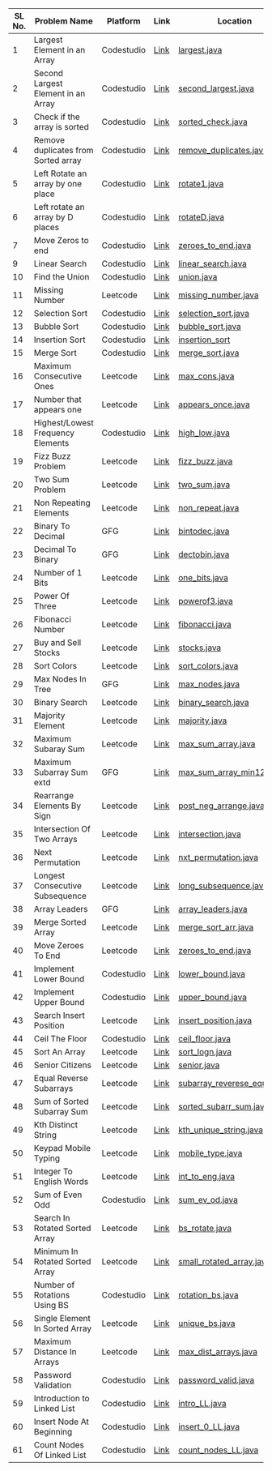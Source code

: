 | SL No. | Problem Name  | Platform           | Link           | Location | Revised |
|--------------------------|--------------------------|----------------------------|-----------------------------|-----------------------------|-----------------------------|
| 1 |Largest Element in an Array | Codestudio |  <a href="https://www.naukri.com/code360/problems/largest-element-in-the-array-largest-element-in-the-array_5026279?" >Link</a>| [largest.java](largest.java) | ✅ |
| 2 |Second Largest Element in an Array | Codestudio   | <a href="https://www.naukri.com/code360/problems/ninja-and-the-second-order-elements_6581960" >Link</a>| [second_largest.java](second_largest.java) | ✅ |
| 3 |Check if the array is sorted | Codestudio | <a href="https://www.naukri.com/code360/problems/ninja-and-the-sorted-check_6581957" >Link</a>    | [sorted_check.java](sorted_check.java) | ✅ |
| 4 | Remove duplicates from Sorted array | Codestudio | <a href="https://www.naukri.com/code360/problems/remove-duplicates-from-sorted-array_1102307" >Link</a> | [remove_duplicates.java](remove_duplicates.java) | ✅ |
| 5 | Left Rotate an array by one place | Codestudio | <a href="https://www.naukri.com/code360/problems/left-rotate-an-array-by-one_5026278">Link</a> | [rotate1.java](rotate1.java) | ❌ |
| 6 | Left rotate an array by D places | Codestudio | <a href="https://www.naukri.com/code360/problems/rotate-array_1230543">Link</a> | [rotateD.java](rotateD.java) | ❌ |
| 7 | Move Zeros to end | Codestudio | <a href="https://www.naukri.com/code360/problems/ninja-and-the-zero-s_6581958">Link</a> | [zeroes_to_end.java](zeroes_to_end.java) | ❌ |
| 9 | Linear Search | Codestudio | <a href="https://www.naukri.com/code360/problems/linear-search_6922070">Link</a> | [linear_search.java](linear_search.java) | ❌ |
| 10 | Find the Union | Codestudio | <a href="https://www.naukri.com/code360/problems/sorted-array_6613259">Link</a> | [union.java](union.java) | ❌ |
| 11 | Missing Number | Leetcode | <a href="https://leetcode.com/problems/missing-number">Link</a> | [missing_number.java](missing_number.java) | ❌ |
| 12 | Selection Sort | Codestudio | <a href="https://www.naukri.com/code360/problems/selection-sort_981162">Link</a>| [selection_sort.java](Sorting/selection_sort.java) | ❌ |
| 13 | Bubble Sort | Codestudio | <a href="https://www.naukri.com/code360/problems/bubble-sort_980524">Link</a> | [bubble_sort.java](Sorting/bubble_sort.java) | ❌ |
| 14 | Insertion Sort | Codestudio | <a href="https://www.naukri.com/code360/problems/insertion-sort_3155179">Link</a> | [insertion_sort](Sorting/insertion_sort.java) | ❌ |
| 15 | Merge Sort | Codestudio | <a href="https://www.naukri.com/code360/problems/merge-sort_5846">Link</a> | [merge_sort.java](Sorting/merge_sort.java) | ❌ | 
| 16 | Maximum Consecutive Ones | Leetcode | <a href="https://leetcode.com/problems/max-consecutive-ones/">Link</a> | [max_cons.java](max_cons.java) | ❌ |
| 17 | Number that appears one | Leetcode | <a href="https://leetcode.com/problems/single-number">Link</a> | [appears_once.java](appears_once.java) | ❌ |
| 18 | Highest/Lowest Frequency Elements | Codestudio | <a href="https://www.naukri.com/code360/problems/k-most-occurrent-numbers_625382">Link</a> | [high_low.java](high_low.java) | ❌ |
| 19 | Fizz Buzz Problem | Leetcode | <a href="https://leetcode.com/problems/fizz-buzz/">Link</a> | [fizz_buzz.java](fizz_buzz.java) | ❌ |
| 20 | Two Sum Problem | Leetcode | <a href="https://leetcode.com/problems/two-sum/">Link</a> | [two_sum.java](two_sum.java) | ❌ |
| 21 | Non Repeating Elements | Leetcode | <a href="https://leetcode.com/problems/single-number-iii">Link</a> | [non_repeat.java](non_repeat.java) | ❌ |
| 22 | Binary To Decimal | GFG | <a href="https://www.geeksforgeeks.org/problems/binary-number-to-decimal-number3525/1">Link</a> | [bintodec.java](bintodec.java) | ❌ |
| 23 | Decimal To Binary | GFG | <a href="https://www.geeksforgeeks.org/problems/decimal-to-binary-1587115620/1">Link</a> | [dectobin.java](dectobin.java) | ❌ |
| 24 | Number of 1 Bits | Leetcode | <a href="https://leetcode.com/problems/number-of-1-bits">Link</a> | [one_bits.java](one_bits.java) | ❌ |
| 25 | Power Of Three | Leetcode | <a href="https://leetcode.com/problems/power-of-three">Link</a> | [powerof3.java](powerof3.java) | ❌ |
| 26 | Fibonacci Number | Leetcode | <a href="https://leetcode.com/problems/fibonacci-number">Link</a> | [fibonacci.java](fibonacci.java) | ❌ |
| 27 | Buy and Sell Stocks | Leetcode | <a href="https://leetcode.com/problems/best-time-to-buy-and-sell-stock">Link</a> | [stocks.java](stocks.java) | ❌ |
| 28 | Sort Colors | Leetcode | <a href="https://leetcode.com/problems/sort-colors">Link</a> | [sort_colors.java](sort_colors.java) | ❌ |
| 29 | Max Nodes In Tree | GFG | <a href="https://www.geeksforgeeks.org/problems/introduction-to-trees/1">Link</a> | [max_nodes.java](max_nodes.java) | ❌ |
| 30 | Binary Search | Leetcode | <a href="https://leetcode.com/problems/binary-search/">Link</a> | [binary_search.java](binary_search.java) | ❌ |
| 31 | Majority Element | Leetcode | <a href="https://leetcode.com/problems/majority-element">Link</a> | [majority.java](majority.java) | ❌ |
| 32 | Maximum Subaray Sum | Leetcode | <a href="https://leetcode.com/problems/maximum-subarray">Link</a> | [max_sum_array.java](max_sum_array.java) | ❌ |
| 33 | Maximum Subarray Sum extd | GFG | <a href="https://www.geeksforgeeks.org/problems/max-sum-in-sub-arrays0824/0">Link</a> | [max_sum_array_min12.java](max_sum_array_min12.java) | ❌ |
| 34 | Rearrange Elements By Sign | Leetcode | <a href="https://leetcode.com/problems/rearrange-array-elements-by-sign">Link</a> | [post_neg_arrange.java](post_neg_arrange.java) | ❌ |
| 35 | Intersection Of Two Arrays | Leetcode | <a href="https://leetcode.com/problems/intersection-of-two-arrays">Link</a> | [intersection.java](intersection.java) | ❌ |
| 36 | Next Permutation | Leetcode | <a href="https://leetcode.com/problems/next-permutation">Link</a> | [nxt_permutation.java](nxt_permutation.java) | ❌ |
| 37 | Longest Consecutive Subsequence | Leetcode | <a href="https://leetcode.com/problems/longest-consecutive-sequence">Link</a> | [long_subsequence.java](long_subsequence.java) | ❌ |
| 38 | Array Leaders | GFG | <a href="https://www.geeksforgeeks.org/problems/leaders-in-an-array-1587115620/1">Link</a> | [array_leaders.java](array_leaders.java) | ❌ |
| 39 | Merge Sorted Array | Leetcode | <a href="https://leetcode.com/problems/merge-sorted-array">Link</a> | [merge_sort_arr.java](merge_sort_arr.java) | ❌ |
| 40 | Move Zeroes To End | Leetcode | <a href="https://leetcode.com/problems/move-zeroes">Link</a> | [zeroes_to_end.java](zeroes_to_end.java) | ❌ |
| 41 | Implement Lower Bound | Codestudio | <a href="https://www.naukri.com/code360/problems/lower-bound_8165382">Link</a> | [lower_bound.java](lower_bound.java) | ❌ |
| 42 | Implement Upper Bound | Codestudio | <a href="https://www.naukri.com/code360/problems/implement-upper-bound_8165383">Link</a> | [upper_bound.java](upper_bound.java) | ❌ |
| 43 | Search Insert Position | Leetcode | <a href="https://leetcode.com/problems/search-insert-position">Link</a> | [insert_position.java](insert_position.java) | ❌ |
| 44 | Ceil The Floor | Codestudio | <a href="https://www.naukri.com/code360/problems/ceiling-in-a-sorted-array_1825401">Link</a> | [ceil_floor.java](ceil_floor.java) | ❌ |
| 45 | Sort An Array | Leetcode | <a href="https://leetcode.com/problems/sort-an-array/">Link</a> | [sort_logn.java](sort_logn.java) | ❌ |
| 46 | Senior Citizens | Leetcode | <a href="https://leetcode.com/problems/number-of-senior-citizens">Link</a> | [senior.java](senior.java) | ❌ |
| 47 | Equal Reverse Subarrays | Leetcode | <a href="https://leetcode.com/problems/make-two-arrays-equal-by-reversing-subarrays">Link</a> | [subarray_reverese_equal.java](subarray_reverese_equal.java) | ❌ |
| 48 | Sum of Sorted Subarray Sum | Leetcode | <a href="https://leetcode.com/problems/range-sum-of-sorted-subarray-sums">Link</a> | [sorted_subarr_sum.java](sorted_subarr_sum.java) | ❌ |
| 49 | Kth Distinct String | Leetcode | <a href="https://leetcode.com/problems/kth-distinct-string-in-an-array">Link</a> | [kth_unique_string.java](kth_unique_string.java) | ❌ |
| 50 | Keypad Mobile Typing | Leetcode | <a href="https://leetcode.com/problems/minimum-number-of-pushes-to-type-word-ii">Link</a> | [mobile_type.java](mobile_type.java) | ❌ |
| 51 | Integer To English Words | Leetcode | <a href="https://leetcode.com/problems/integer-to-english-words">Link</a> | [int_to_eng.java](int_to_eng.java) | ❌ |
| 52 | Sum of Even Odd | Codestudio | <a href="https://www.naukri.com/code360/problems/sum-of-even-odd_624650">Link</a> | [sum_ev_od.java](sum_ev_od.java) | ❌ |
| 53 | Search In Rotated Sorted Array | Leetcode | <a href="https://leetcode.com/problems/search-in-rotated-sorted-array/">Link</a> | [bs_rotate.java](bs_rotate.java) | ❌ |
| 54 | Minimum In Rotated Sorted Array | Leetcode | <a href="https://leetcode.com/problems/find-minimum-in-rotated-sorted-array/">Link</a> | [small_rotated_array.java](small_rotated_array.java) | ❌ |
| 55 | Number of Rotations Using BS | Codestudio | <a href="https://www.naukri.com/code360/problems/rotation_7449070">Link</a> | [rotation_bs.java](rotation_bs.java) | ❌ |
| 56 | Single Element In Sorted Array | Leetcode | <a href="https://leetcode.com/problems/single-element-in-a-sorted-array/">Link</a> | [unique_bs.java](unique_bs.java) | ❌ |
| 57 | Maximum Distance In Arrays | Leetcode | <a href="https://leetcode.com/problems/maximum-distance-in-arrays">Link</a> | [max_dist_arrays.java](max_dist_arrays.java) | ❌ |
| 58 | Password Validation | Codestudio | <a href="https://www.naukri.com/code360/problems/program-to-check-the-validity-of-a-password_1263695">Link</a> | [password_valid.java](password_valid.java) | ❌ |
| 59 | Introduction to Linked List | Codestudio | <a href="https://www.naukri.com/code360/problems/introduction-to-linked-list_8144737">Link</a> | [intro_LL.java](intro_LL.java) | ❌ |
| 60 | Insert Node At Beginning | Codestudio | <a href="https://www.naukri.com/code360/problems/insert-node-at-the-beginning_8144739">Link</a> | [insert_0_LL.java](insert_0_LL.java) | ❌ |
| 61 | Count Nodes Of Linked List | Codestudio | <a href="https://www.naukri.com/code360/problems/count-nodes-of-linked-list_5884">Link</a> | [count_nodes_LL.java](count_nodes_LL.java) | ❌ |